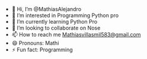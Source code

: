 - 👋 Hi, I’m @MathiasAlejandro
- 👀 I’m interested in Programming Python pro
- 🌱 I’m currently learning Python Pro
- 💞️ I’m looking to collaborate on Nose
- 📫 How to reach me Mathiasvillasmil583@gmail.com
- 😄 Pronouns: Mathi
- ⚡ Fun fact: Programming

<!---
MathiasAlejandro/MathiasAlejandro is a ✨ special ✨ repository because its `README.md` (this file) appears on your GitHub profile.
You can click the Preview link to take a look at your changes.
--->
